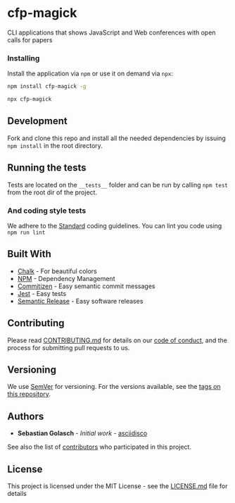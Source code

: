 # cfp-magick

CLI applications that shows JavaScript and Web conferences with open calls for papers

### Installing

Install the application via `npm` or use it on demand via `npx`:

```bash
npm install cfp-magick -g
```

```bash
npx cfp-magick
```

## Development

Fork and clone this repo and install all the needed dependencies
by issuing ```npm install``` in the root directory.

## Running the tests

Tests are located on the `__tests__` folder and can be run by calling ```npm test``` from the root dir of the project.

### And coding style tests

We adhere to the [Standard](https://github.com/standard/standard) coding guidelines.
You can lint you code using ```npm run lint```

## Built With

* [Chalk](https://github.com/chalk/chalk) - For beautiful colors
* [NPM](https://www.npmjs.com/) - Dependency Management
* [Commitizen](https://github.com/commitizen/cz-cli) - Easy semantic commit messages
* [Jest](https://facebook.github.io/jest/) - Easy tests
* [Semantic Release](https://github.com/semantic-release/semantic-release) - Easy software releases

## Contributing

Please read [CONTRIBUTING.md](CONTRIBUTING.md) for details on our [code of conduct](code-of-conduct.md), and the process for submitting pull requests to us.

## Versioning

We use [SemVer](http://semver.org/) for versioning. For the versions available, see the [tags on this repository](https://github.com/asciidisco/cfp-magick/tags).

## Authors

* **Sebastian Golasch** - *Initial work* - [asciidisco](https://github.com/asciidisco)

See also the list of [contributors](https://github.com/ascidiisco/cfp-magick/contributors) who participated in this project.

## License

This project is licensed under the MIT License - see the [LICENSE.md](LICENSE.md) file for details